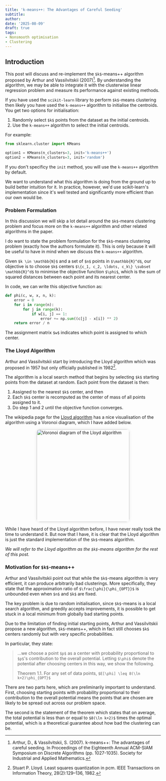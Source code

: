 ```yaml
---
title: 'k-means++: The Advantages of Careful Seeding'
subtitle: 
author:
date: '2025-08-09'
draft: true
tags:
- Nonsmooth optimisation
- Clustering
---
```


## Introduction

This post will discuss and re-implement the `$k$`-means++ algorithm proposed by Arthur and Vassilvitskii (2007)[^1]. By understanding the algorithm, we may be able to integrate it with the clusterwise linear regression problem and measure its performance against existing methods.

If you have used the `scikit-learn` library to perform `$k$`-means clustering then likely you have used the `k-means++` algorithm to initialise the centroids. You get two options for initialisation:

1. Randomly select `$k$` points from the dataset as the initial centroids.
2. Use the `k-means++` algorithm to select the initial centroids.

For example:

```python
from sklearn.cluster import KMeans

option1 = KMeans(n_clusters=3, init='k-means++')
option2 = KMeans(n_clusters=3, init='random')
```

If you don't specificy the `init` method, you will use the `k-means++` algorithm by default.

We want to understand what this algorithm is doing from the ground up to build better intuition for it. In practice, however, we'd use scikit-learn's implementation since it's well tested and significantly more efficient than our own would be.

### Problem Formulation

In this discussion we will skip a lot detail around the `$k$`-means clustering problem and focus more on the `k-means++` algorithm and other related algorithms in the paper. 

I do want to state the problem formulation for the `$k$`-means clustering problem (exactly how the authors formulate it). This is only because it will be useful to have in mind when we discuss the `k-means++` algorithm.

Given `$k \in \mathbb{N}$` and a set of `$n$` points in `$\mathbb{R}^d$`, our objective is to choose `$k$` centers `$\{c_1, c_2, \ldots, c_k\} \subset \mathbb{R}^d$` to minimise the objective function `$\phi$`, which is the sum of squared distances between each point and its nearest center.

In code, we can write this objective function as:

```python
def phi(c, w, x, n, k):
    error = 0
    for i in range(n):
        for j in range(k):
            if w[i, j] == 1:
                error += np.sum((c[j] - x[i]) ** 2)
    return error / n
```

The assignment matrix `$w$` indicates which point is assigned to which center.

### The Lloyd Algorithm

Arthur and Vassilvitskii start by introducing the Lloyd algorithm which was proposed in 1957 but only officially published in 1982[^2]. 

The algorithm is a local search method that begins by selecting `$k$` starting points from the dataset at random. Each point from the dataset is then:

1. Assigned to the nearest `$k$` center, and then
2. Each `$k$` center is recomputed as the center of mass of all points assigned to it.
3. Do step 1 and 2 until the objective function converges.

The wikipedia page for the <a href="https://en.wikipedia.org/wiki/Lloyd%27s_algorithm" target="_blank" rel="noopener noreferrer">Lloyd algorithm</a> has a nice visualisation of the algorithm using a Voronoi diagram, which I have added below.

<img src="/images/2025-08-09-careful-seeding-1.gif" alt="Voronoi diagram of the Lloyd algorithm" height="300" style="display: block; margin: 0 auto; border-radius: 10px; box-shadow: 0 0 10px 0 rgba(0, 0, 0, 0.1);">

While I have heard of the Lloyd algorithm before, I have never really took the time to understand it. But now that I have, it is clear that the Lloyd algorithm is just the standard implementation of the `$k$`-means algorithm. 

*We will refer to the Lloyd algorithm as the `$k$`-means algorithm for the rest of this post.*

### Motivation for `$k$`-means++

Arthur and Vassilvitskii point out that while the `$k$`-means algorithm is very efficient, it can produce arbitrarily bad clusterings. More specifically, they state that the approximation ratio of `$\frac{\phi}{\phi_{OPT}}$` is unbounded even when `$n$` and `$k$` are fixed.

The key problem is due to random initialisation, since `$k$`-means is a local search algorithm, and greedily accepts improvements, it is possible to get stuck in a local minimum from globally bad starting points.

Due to the limitation of finding initial starting points, Arthur and Vassilvitskii propose a new algorithm, `$k$`-means++, which in fact still chooses `$k$` centers randomly but with very specific probabilities. 

In particular, they state:

>...we choose a point `$p$` as a center with probability proportional to `$p$`'s contribution to the overall potential.  Letting `$\phi$` denote the potential after choosing centers in this way, we show the following.
>
> Theorem 1.1. For any set of data points, `$E[\phi] \leq 8(\ln k+2)\phi_{OPT}$`

There are two parts here, which are preliminarily important to understand. First, choosing starting points with probability proportional to their contribution to the overall potential means the points that are chosen are likely to be spread out across our problem space. 

The second is the statement of the theorem which states that on average, the total potential is less than or equal to `$8(\ln k+2)$` times the optimal potential, which is a theoretical guarantee about how bad the clustering can be.



[^1]: Arthur, D., & Vassilvitskii, S. (2007). k-means++: The advantages of careful seeding. In Proceedings of the Eighteenth Annual ACM-SIAM Symposium on Discrete Algorithms (pp. 1027-1035). Society for Industrial and Applied Mathematics.

[^2]: Stuart P. Lloyd. Least squares quantization in pcm. IEEE Transactions on Information Theory, 28(2):129–136, 1982.